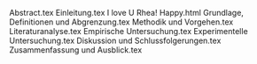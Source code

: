 Abstract.tex
Einleitung.tex
I love U Rhea! Happy.html
Grundlage, Definitionen und Abgrenzung.tex
Methodik und Vorgehen.tex
Literaturanalyse.tex
Empirische Untersuchung.tex
Experimentelle Untersuchung.tex
Diskussion und Schlussfolgerungen.tex
Zusammenfassung und Ausblick.tex